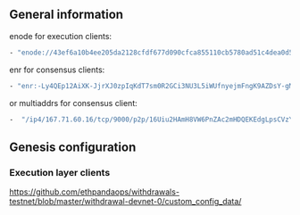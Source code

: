 ## General information
enode for execution clients:
```sh
- "enode://43ef6a10b4ee205da2128cfdf677d090cfca855110cb5780ad51c4dea0d5c75d8b9f34b07d04fc7672600dc543abc5814d8a33936fabfd428e606acea824b822@167.71.60.16:30303"
```

enr for consensus clients:
```sh
- "enr:-Ly4QEp12AiXK-JjrXJ0zpIqKdT7sm0R2GCi3NU3L5iWUfnyejmFngK9AZDsY-gMJ8lDAb5vtiXAC6MISS00Jv17iz0Ih2F0dG5ldHOI__________-EZXRoMpDt1g2uQAAAQAUAAAAAAAAAgmlkgnY0gmlwhKdHPBCJc2VjcDI1NmsxoQNCemQ_Ai7y8S_cZrA4OOLnRT6b1f7y078KVSW3oKt8O4hzeW5jbmV0cw-DdGNwgiMog3VkcIIjKA"
```
or multiaddrs for consensus client:
```sh
-  "/ip4/167.71.60.16/tcp/9000/p2p/16Uiu2HAmH8VW6PnZAc2mHDQEKEdgLpsCVzYyrTEu5ZEEoA93Vkie"
```

## Genesis configuration
### Execution layer clients

https://github.com/ethpandaops/withdrawals-testnet/blob/master/withdrawal-devnet-0/custom_config_data/

